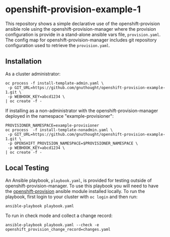 # openshift-provision-example-1

This repository shows a simple declarative use of the
openshift-provision ansible role using the openshift-provision-manager
where the provision configuration is provide in a stand-alone ansible
vars file, `provision.yaml`. The config map for openshift-provision-manager
includes git repository configuration used to retrieve the `provision.yaml`.

## Installation

As a cluster administrator:

```
oc process -f install-template-admin.yaml \
 -p GIT_URL=https://github.com/gnuthought/openshift-provision-example-1.git \
 -p WEBHOOK_KEY=abcd1234 \
| oc create -f -
```

If installing as a non-administrator with the openshift-provision-manager
deployed in the namespace "example-provisioner":

```
PROVISIONER_NAMESPACE=example-provisioner
oc process  -f install-template-nonadmin.yaml \
 -p GIT_URL=https://github.com/gnuthought/openshift-provision-example-1.git \
 -p OPENSHIFT_PROVISION_NAMESPACE=$PROVISIONER_NAMESPACE \
 -p WEBHOOK_KEY=abcd1234 \
| oc create -f -
```

## Local Testing

An Ansible playbook, `playbook.yaml`, is provided for testing outside of
openshift-provision-manager. To use this playbook you will need to have the
[openshift-provision](https://github.com/gnuthought/ansible-role-openshift-provision)
ansible module installed locally. To run the playbook, first login to your
cluster with `oc login` and then run:

```
ansible-playbook playbook.yaml
```

To run in check mode and collect a change record:

```
ansible-playbook playbook.yaml --check -e openshift_provision_change_record=changes.yaml
```
